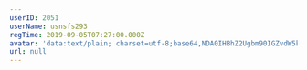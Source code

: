 ```yaml
---
userID: 2051
userName: usnsfs293
regTime: 2019-09-05T07:27:00.000Z
avatar: 'data:text/plain; charset=utf-8;base64,NDA0IHBhZ2Ugbm90IGZvdW5kCg=='
url: null
---
```



